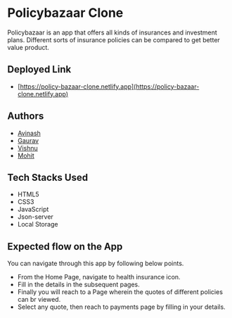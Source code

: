 
# Policybazaar Clone

Policybazaar is an app that offers all kinds of insurances and investment plans. Different sorts of insurance policies can be compared to get better value product.

## Deployed Link

- [https://policy-bazaar-clone.netlify.app](https://policy-bazaar-clone.netlify.app)


## Authors


- [Avinash](https://github.com/Avi1702)
- [Gaurav](https://github.com/gauravsft)
- [Vishnu](https://github.com/vishnu-me)
- [Mohit](https://github.com/mohitsharma9001)



## Tech Stacks Used

- HTML5
- CSS3
- JavaScript
- Json-server
- Local Storage


## Expected flow on the App

You can navigate through this app by following below points.

- From the Home Page, navigate to health insurance icon.
- Fill in the details in the subsequent pages.
- Finally you will reach to a Page wherein the quotes of different policies can br viewed.
- Select any quote, then reach to payments page by filling in your details.


